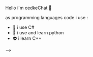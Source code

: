 Hello i'm cedkeChat 👋

as programming languages code i use :

- 👻 i use C#
- 👾 i use and learn python
- 👽 i learn C++

--> 
